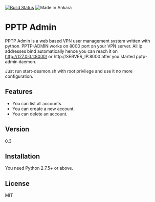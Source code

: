 [<img src="https://travis-ci.org/cagdas/pptp-admin.svg?branch=master" alt="Build Status" />](https://travis-ci.org/cagdas/pptp-admin) <img src="https://img.shields.io/badge/turk-malı-red.svg?style=flat-square" alt="Made in Ankara" />

PPTP Admin
=========

PPTP Admin is a web based VPN user management system written with python. PPTP-ADMIN works on 8000 port on your VPN
server. All ip addresses bind automatically hence you can reach it on http://127.0.0.1:8000/ or http://SERVER_IP:8000
after you started pptp-admin daemon.

Just run start-deamon.sh with root privilege and use it no more configuration.

Features
-----------
* You can list all accounts.
* You can create a new account.
* You can delete an account.

Version
-------
0.3

Installation
--------------
You need Python 2.7.5+ or above.

License
----
MIT

